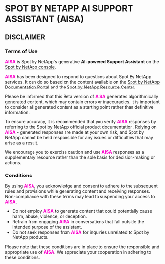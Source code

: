 <meta name="robots" content="noindex">

# SPOT BY NETAPP AI SUPPORT ASSISTANT (AISA) 

## DISCLAIMER

### Terms of Use

<font color="#FC01CC">**AISA**</font> is Spot by NetApp's generative **AI-powered Support Assistant** on the [Spot by NetApp console](http://console.spotinst.com).

<font color="#FC01CC">**AISA**</font> has been designed to respond to questions about Spot By NetApp services. It can do so based on the content available on the [Spot by NetApp Documentation Portal](docs.spot.io) and the [Spot by NetApp Resource Center](https://spot.io/).

Please be informed that this Beta version of <font color="#FC01CC">**AISA**</font> generates algorithmically generated content, which may contain errors or inaccuracies. It is important to consider all generated content as a starting point rather than definitive information.

To ensure accuracy, it is recommended that you verify <font color="#FC01CC">**AISA**</font> responses by referring to the Spot by NetApp official product documentation. Relying on <font color="#FC01CC">**AISA**</font> - generated responses are made at your own risk, and Spot by NetApp cannot be held responsible for any issues or difficulties that may arise as a result.

We encourage you to exercise caution and use <font color="#FC01CC">**AISA**</font> responses as a supplementary resource rather than the sole basis for decision-making or actions.

### Conditions

By using <font color="#FC01CC">**AISA**</font>, you acknowledge and consent to adhere to the subsequent rules and provisions while generating content and receiving responses. Non-compliance with these terms may lead to suspending your access to <font color="#FC01CC">**AISA**</font>.

* Do not employ <font color="#FC01CC">**AISA**</font> to generate content that could potentially cause harm, abuse, violence, or deception.
* Refrain from engaging <font color="#FC01CC">**AISA**</font> in conversations that fall outside the intended purpose of the assistant.
* Do not seek responses from <font color="#FC01CC">**AISA**</font> for inquiries unrelated to Spot by NetApp products.

Please note that these conditions are in place to ensure the responsible and appropriate use of <font color="#FC01CC">**AISA**</font>. We appreciate your cooperation in adhering to these conditions.

